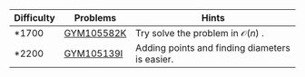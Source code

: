 | Difficulty | Problems | Hints |
| -------- | -------- | -------- |
| *1700 | [GYM105582K](https://codeforces.com/gym/105582/problem/K) | Try solve the problem in $\mathcal{O}(n)$ . |
| *2200 | [GYM105139I](https://codeforces.com/gym/105139/problem/I) | Adding points and finding diameters is easier. |
